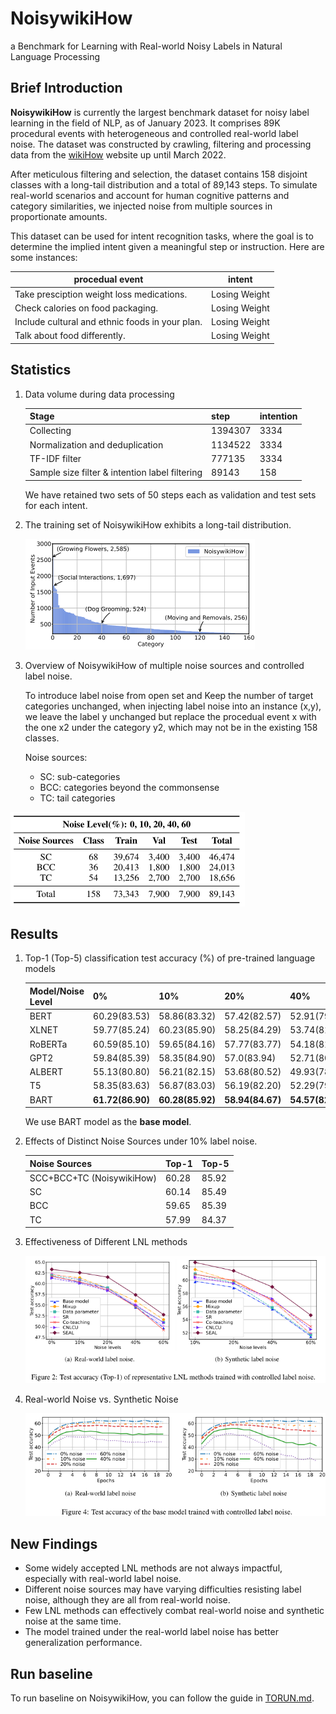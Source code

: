 # NoisywikiHow

a Benchmark for Learning with Real-world Noisy Labels in Natural Language Processing

## Brief Introduction

**NoisywikiHow** is currently the largest benchmark dataset for noisy label learning in the field of NLP, as of January 2023. It comprises 89K procedural events with heterogeneous and controlled real-world label noise. The dataset was constructed by crawling, filtering and processing data from the [wikiHow](https://www.wikihow.com) website up until March 2022. 

After meticulous filtering and selection, the dataset contains 158 disjoint classes with a long-tail distribution and a total of 89,143 steps. To simulate real-world scenarios and account for human cognitive patterns and category similarities, we injected noise from multiple sources in proportionate amounts.

This dataset can be used for intent recognition tasks, where the goal is to determine the implied intent given a meaningful step or instruction. Here are some instances:

| procedual event                                 | intent        |
| ----------------------------------------------- | ------------- |
| Take presciption weight loss medications.       | Losing Weight |
| Check calories on food packaging.               | Losing Weight |
| Include cultural and ethnic foods in your plan. | Losing Weight |
| Talk about food differently.                    | Losing Weight |



## Statistics

1. Data volume during data processing

   | Stage                                          | step    | intention |
   | ---------------------------------------------- | ------- | --------- |
   | Collecting                                     | 1394307 | 3334      |
   | Normalization and deduplication                | 1134522 | 3334      |
   | TF-IDF filter                                  | 777135  | 3334      |
   | Sample size filter & intention label filtering | 89143   | 158       |

   We have retained two sets of 50 steps each as validation and test sets for each intent.

2. The training set of NoisywikiHow exhibits a long-tail distribution.

   ![image-20230524211231722](pic/long-tail.png)

3. Overview of NoisywikiHow of multiple noise sources and controlled label noise.

   To introduce label noise from open set and Keep the number of target categories unchanged, when injecting label noise into an instance (x,y), we leave the label y unchanged but replace the procedual event x with the one x2 under the category y2, which may not be in the existing 158 classes.

   Noise sources:

   + SC: sub-categories
   + BCC: categories beyond the commonsense
   + TC: tail categories

![image-20230524214114558](pic/noice_sources.png)

## Results

1. Top-1 (Top-5) classification test accuracy (%) of pre-trained language models

   | Model/Noise Level | 0%               | 10%              | 20%              | 40%              | 60%              |
   | ----------------- | ---------------- | ---------------- | ---------------- | ---------------- | ---------------- |
   | BERT              | 60.29(83.53)     | 58.86(83.32)     | 57.42(82.57)     | 52.91(79.84)     | 48.20(75.37)     |
   | XLNET             | 59.77(85.24)     | 60.23(85.90)     | 58.25(84.29)     | 53.74(81.73)     | 50.23(79.44)     |
   | RoBERTa           | 60.59(85.10)     | 59.65(84.16)     | 57.77(83.77)     | 54.18(81.56)     | **50.85(78.87)** |
   | GPT2              | 59.84(85.39)     | 58.35(84.90)     | 57.0(83.94)      | 52.71(80.81)     | 48.25(78.08)     |
   | ALBERT            | 55.13(80.80)     | 56.21(82.15)     | 53.68(80.52)     | 49.93(78.44)     | 44.81(74.41)     |
   | T5                | 58.35(83.63)     | 56.87(83.03)     | 56.19(82.20)     | 52.29(79.94)     | 47.47(77.39)     |
   | BART              | **61.72(86.90)** | **60.28(85.92)** | **58.94(84.67)** | **54.57(82.38)** | 49.75(78.84)     |

   We use BART model as the **base model**.

2. Effects of Distinct Noise Sources under 10% label noise. 

   | Noise Sources             | Top-1 | Top-5 |
   | ------------------------- | ----- | ----- |
   | SCC+BCC+TC (NoisywikiHow) | 60.28 | 85.92 |
   | SC                        | 60.14 | 85.49 |
   | BCC                       | 59.65 | 85.39 |
   | TC                        | 57.99 | 84.37 |

3. Effectiveness of Different LNL methods

   ![image-20230524215000735](pic/Fig2.png)

 4. Real-world Noise vs. Synthetic Noise

    ![image-20230524215107605](pic/Fig4.png)

## New Findings

+ Some widely accepted LNL methods are not always impactful, especially with
  real-world label noise.
+ Different noise sources may have varying difficulties resisting label noise,
  although they are all from real-world noise.
+ Few LNL methods can effectively combat real-world noise and synthetic noise at the same time.
+ The model trained under the real-world label noise has better generalization performance.

## Run baseline
To run baseline on NoisywikiHow, you can follow the guide in [TORUN.md](TORUN.md).
